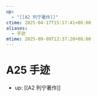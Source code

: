 ```yaml
---
up:
  - "[[A2 列宁著作]]"
ctime: 2025-04-17T15:17:41+08:00
aliases:
  - 手迹
mtime: 2025-09-09T12:37:20+08:00
---
```


# A25 手迹

- up: [[A2 列宁著作]]
